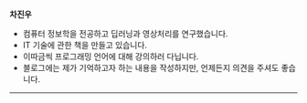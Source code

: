 
**차진우**

- 컴퓨터 정보학을 전공하고 딥러닝과 영상처리를 연구했습니다. 
- IT 기술에 관한 책을 만들고 있습니다.
- 이따금씩 프로그래밍 언어에 대해 강의하러 다닙니다.
- 블로그에는 제가 기억하고자 하는 내용을 작성하지만, 언제든지 의견을 주셔도 좋습니다.

---

